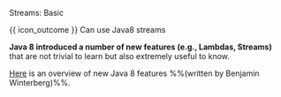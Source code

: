 <span id="title">Streams: Basic</span>

<span id="prereqs"></span>

<span id="outcomes">{{ icon_outcome }} Can use Java8 streams</span>

<div id="body">

**Java 8 introduced a number of new features (e.g., Lambdas, Streams)** that are not trivial to learn but also extremely useful to know.

[Here](http://winterbe.com/posts/2014/03/16/java-8-tutorial/) is an overview of new Java 8 features %%(written by Benjamin Winterberg)%%.

</div>

<div id="extras">
<include src="resourcesPanel.md" boilerplate/>
</div>
